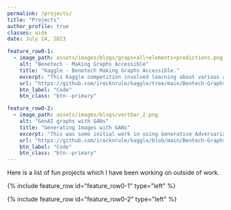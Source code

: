 ```yaml
---
permalink: /projects/
title: "Projects"
author_profile: true
classes: wide
date: July 14, 2023

feature_row0-1:
  - image_path: assets/images/blogs/graps+all+elements+predictions.png
    alt: "Benetech - Making Graphs Accessible"
    title: "Kaggle - Benetech Making Graphs Accessible."
    excerpt: "This Kaggle competition involved learning about various aspects of Deep Learning. From a simple image classifier, to object detection and segmentation using Detectron2 to OCR with LayoutParser, this project pipeline involved learning and navigating across many fields."
    url: "https://github.com/irocknrule/kaggle/tree/main/Bentech-Graphs"
    btn_label: "Code"
    btn_class: "btn--primary"

feature_row0-2:
  - image_path: assets/images/blogs/vertbar_2.png
    alt: "GenAI graphs with GANs"
    title: "Generating Images with GANs"
    excerpt: "This was some initial work in using Generative Adversarial Networks (GANs) in generating graphs from input images. This was my first foray into GenAI using FastAI and I am actively working on some interesting applications as a follow up here."
    url: "https://github.com/irocknrule/kaggle/blob/main/Bentech-Graphs/generate_graphs.ipynb"
    btn_label: "Code"
    btn_class: "btn--primary"
---
```


Here is a list of fun projects which I have been working on outside of work.

{% include feature_row id="feature_row0-1" type="left" %}
<a name="Kaggle Benetech Competition"></a>

{% include feature_row id="feature_row0-2" type="left" %}
<a name="Generative AI using GANs to create new images from scratch."></a>
